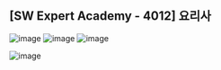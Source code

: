## [SW Expert Academy - 4012] 요리사

![image](https://user-images.githubusercontent.com/22045163/108457351-d9950080-72b5-11eb-9e08-c05b1b5c8ad6.png)
![image](https://user-images.githubusercontent.com/22045163/108457388-e7e31c80-72b5-11eb-834d-26eb7d7fd50b.png)
![image](https://user-images.githubusercontent.com/22045163/108457418-f3364800-72b5-11eb-9d6e-f75469e8d5ad.png)

![image](https://user-images.githubusercontent.com/22045163/108457308-bd915f00-72b5-11eb-8fb0-28c85e6702cc.png)
